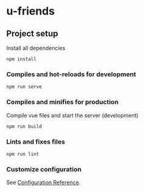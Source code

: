 # u-friends

## Project setup
Install all dependencies
```
npm install
```

### Compiles and hot-reloads for development
```
npm run serve
```

### Compiles and minifies for production
Compile vue files and start the server (development)
```
npm run build
```

### Lints and fixes files
```
npm run lint
```

### Customize configuration
See [Configuration Reference](https://cli.vuejs.org/config/).
